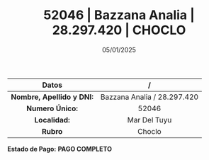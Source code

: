 ﻿---
title: 52046 | Bazzana Analia | 28.297.420 | CHOCLO
date: 05/01/2025
draft: false
tags: ['mar-del-tuyu', 'titular', 'choclo']
---

|          **Datos**          |  /  |
|:---------------------------:|:---:|
| **Nombre, Apellido y DNI:** | Bazzana Analia / 28.297.420 |
|      **Numero Único:**      | 52046 |
|        **Localidad:**       | Mar Del Tuyu |
|          **Rubro**          | Choclo |

**Estado de Pago:** **PAGO COMPLETO**
